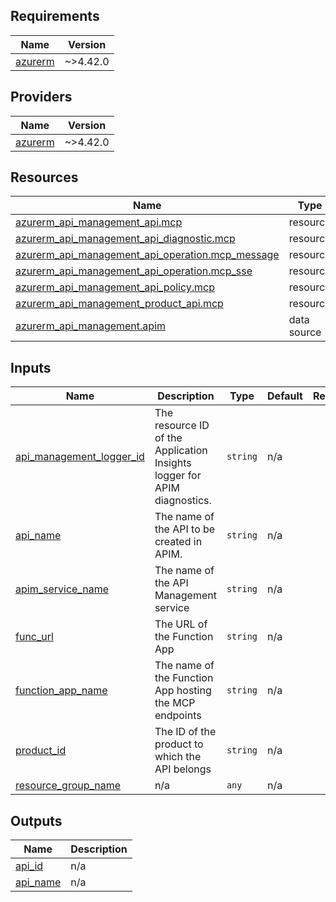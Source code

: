 <!-- BEGIN_TF_DOCS -->
## Requirements

| Name | Version |
|------|---------|
| <a name="requirement_azurerm"></a> [azurerm](#requirement\_azurerm) | ~>4.42.0 |

## Providers

| Name | Version |
|------|---------|
| <a name="provider_azurerm"></a> [azurerm](#provider\_azurerm) | ~>4.42.0 |

## Resources

| Name | Type |
|------|------|
| [azurerm_api_management_api.mcp](https://registry.terraform.io/providers/hashicorp/azurerm/latest/docs/resources/api_management_api) | resource |
| [azurerm_api_management_api_diagnostic.mcp](https://registry.terraform.io/providers/hashicorp/azurerm/latest/docs/resources/api_management_api_diagnostic) | resource |
| [azurerm_api_management_api_operation.mcp_message](https://registry.terraform.io/providers/hashicorp/azurerm/latest/docs/resources/api_management_api_operation) | resource |
| [azurerm_api_management_api_operation.mcp_sse](https://registry.terraform.io/providers/hashicorp/azurerm/latest/docs/resources/api_management_api_operation) | resource |
| [azurerm_api_management_api_policy.mcp](https://registry.terraform.io/providers/hashicorp/azurerm/latest/docs/resources/api_management_api_policy) | resource |
| [azurerm_api_management_product_api.mcp](https://registry.terraform.io/providers/hashicorp/azurerm/latest/docs/resources/api_management_product_api) | resource |
| [azurerm_api_management.apim](https://registry.terraform.io/providers/hashicorp/azurerm/latest/docs/data-sources/api_management) | data source |

## Inputs

| Name | Description | Type | Default | Required |
|------|-------------|------|---------|:--------:|
| <a name="input_api_management_logger_id"></a> [api\_management\_logger\_id](#input\_api\_management\_logger\_id) | The resource ID of the Application Insights logger for APIM diagnostics. | `string` | n/a | yes |
| <a name="input_api_name"></a> [api\_name](#input\_api\_name) | The name of the API to be created in APIM. | `string` | n/a | yes |
| <a name="input_apim_service_name"></a> [apim\_service\_name](#input\_apim\_service\_name) | The name of the API Management service | `string` | n/a | yes |
| <a name="input_func_url"></a> [func\_url](#input\_func\_url) | The URL of the Function App | `string` | n/a | yes |
| <a name="input_function_app_name"></a> [function\_app\_name](#input\_function\_app\_name) | The name of the Function App hosting the MCP endpoints | `string` | n/a | yes |
| <a name="input_product_id"></a> [product\_id](#input\_product\_id) | The ID of the product to which the API belongs | `string` | n/a | yes |
| <a name="input_resource_group_name"></a> [resource\_group\_name](#input\_resource\_group\_name) | n/a | `any` | n/a | yes |

## Outputs

| Name | Description |
|------|-------------|
| <a name="output_api_id"></a> [api\_id](#output\_api\_id) | n/a |
| <a name="output_api_name"></a> [api\_name](#output\_api\_name) | n/a |
<!-- END_TF_DOCS -->